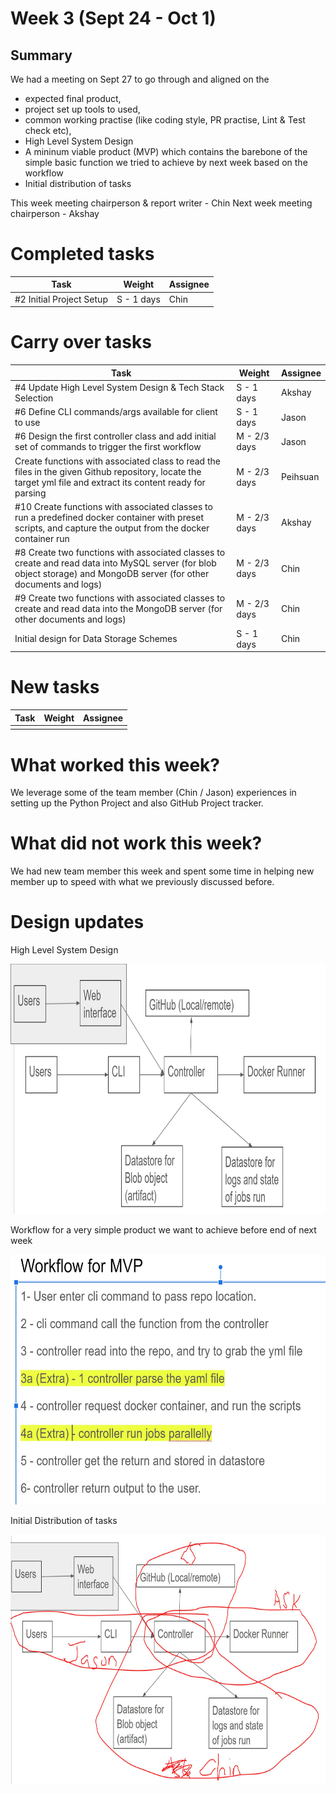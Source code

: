 # Week 3 (Sept 24 - Oct 1)

## Summary

We had a meeting on Sept 27 to go through and aligned on the

- expected final product,
- project set up tools to used,
- common working practise (like coding style, PR practise, Lint & Test check etc),
- High Level System Design
- A mininum viable product (MVP) which contains the barebone of the simple basic function we tried to achieve by next week based on the workflow
- Initial distribution of tasks

This week meeting chairperson & report writer - Chin
Next week meeting chairperson - Akshay

# Completed tasks

| Task                     | Weight     | Assignee |
| ------------------------ | ---------- | -------- |
| #2 Initial Project Setup | S - 1 days | Chin     |

# Carry over tasks

| Task                                                                                                                                                             | Weight       | Assignee |
| ---------------------------------------------------------------------------------------------------------------------------------------------------------------- | ------------ | -------- |
| #4 Update High Level System Design & Tech Stack Selection                                                                                                        | S - 1 days   | Akshay   |
| #6 Define CLI commands/args available for client to use                                                                                                          | S - 1 days   | Jason    |
| #6 Design the first controller class and add initial set of commands to trigger the first workflow                                                                  | M - 2/3 days | Jason    |
| Create functions with associated class to read the files in the given Github repository, locate the target yml file and extract its content ready for parsing    | M - 2/3 days | Peihsuan |
| #10 Create functions with associated classes to run a predefined docker container with preset scripts, and capture the output from the docker container run            | M - 2/3 days | Akshay   |
| #8 Create two functions with associated classes to create and read data into MySQL server (for blob object storage) and MongoDB server (for other documents and logs) | M - 2/3 days | Chin     |
| #9 Create two functions with associated classes to create and read data into the MongoDB server (for other documents and logs) | M - 2/3 days | Chin     |
| Initial design for Data Storage Schemes                                                                                                                          | S - 1 days   | Chin     |

# New tasks

| Task | Weight | Assignee |
| ---- | ------ | -------- |
|      |        |          |

# What worked this week?

We leverage some of the team member (Chin / Jason) experiences in setting up the Python Project and also GitHub Project tracker.

# What did not work this week?

We had new team member this week and spent some time in helping new member up to speed with what we previously discussed before.

# Design updates

High Level System Design

<img src="../../images/week3/high-level-system-design.JPG" alt="High Level System Design" width="600" height="400">

Workflow for a very simple product we want to achieve before end of next week

<img src="../../images/week3/mvp-work-flow.JPG" alt="Work flow for MVP this week" width="600" height="400">

Initial Distribution of tasks

<img src="../../images/week3/task_distribution.JPG" alt="Task Distribution this week" width="600" height="400">
